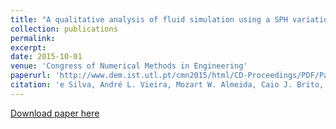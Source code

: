 ```yaml
---
title: "A qualitative analysis of fluid simulation using a SPH variation"
collection: publications
permalink: 
excerpt: 
date: 2015-10-01
venue: 'Congress of Numerical Methods in Engineering'
paperurl: 'http://www.dem.ist.utl.pt/cmn2015/html/CD-Proceedings/PDF/Papers/CMN_2015_submission_289.pdf'
citation: 'e Silva, André L. Vieira, Mozart W. Almeida, Caio J. Brito, Veronica Teichrieb, José M. Barbosa, and Cesar Salhua. "A qualitative analysis of fluid simulation using a SPH variation." In <i>Congresso de Métodos Numéricos em Engenharia.</i> 2015.'
---
```



[Download paper here](http://www.dem.ist.utl.pt/cmn2015/html/CD-Proceedings/PDF/Papers/CMN_2015_submission_289.pdf)

